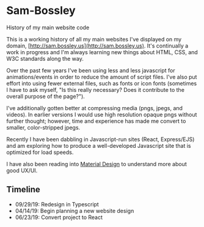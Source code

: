 # Sam-Bossley
History of my main website code

This is a working history of all my main websites I've displayed on my domain, [http://sam.bossley.us](http://sam.bossley.us). It's continually a work in progress and I'm always learning new things about HTML, CSS, and W3C standards along the way.

Over the past few years I've been using less and less javascript for animations/events in order to reduce the amount of script files. I've also put effort into using fewer external files, such as fonts or icon fonts (sometimes I have to ask myself, "Is this really necessary? Does it contribute to the overall purpose of the page?").

I've additionally gotten better at compressing media (pngs, jpegs, and videos). In earlier versions I would use high resolution opaque pngs without further thought; however, time and experience has made me convert to smaller, color-stripped jpegs.

Recently I have been dabbling in Javascript-run sites (React, Express/EJS) and am exploring how to produce a well-developed Javascript site that is optimized for load speeds.

I have also been reading into [Material Design](https://material.io/design/introduction/) to understand more about good UX/UI.

## Timeline

- 09/29/19: Redesign in Typescript
- 04/14/19: Begin planning a new website design
- 06/23/19: Convert project to React
